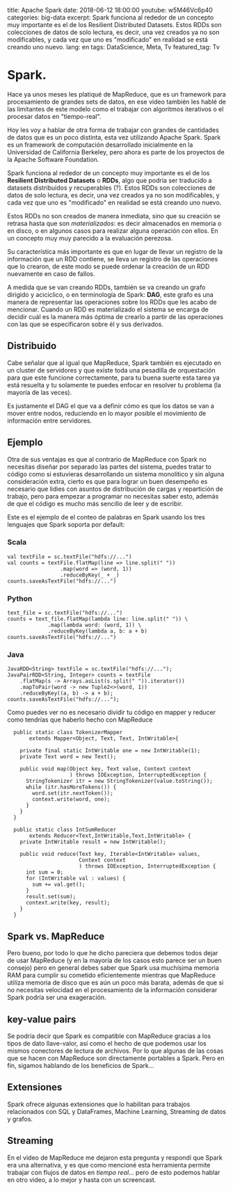 title: Apache Spark
date: 2018-06-12 18:00:00
youtube: w5M46Vc6p40
categories: big-data
excerpt: Spark funciona al rededor de un concepto muy importante es el de los Resilient Distributed Datasets. Estos RDDs son colecciones de datos de solo lectura, es decir, una vez creados ya no son modificables, y cada vez que uno es "modificado" en realidad se está creando uno nuevo.
lang: en
tags: DataScience, Meta, Tv
featured_tag: Tv

# Spark. 
Hace ya unos meses les platiqué de MapReduce, que es un framework para procesamiento de grandes sets de datos, en ese video también les hablé de las limitantes de este modelo como el trabajar con algoritmos iterativos o el procesar datos en "tiempo-real". 

Hoy les voy a hablar de otra forma de trabajar con grandes de cantidades de datos que es un poco distinta, esta vez utilizando Apache Spark. Spark es un framework de computación desarrollado inicialmente en la Universidad de California Berkeley, pero ahora es parte de los proyectos de la Apache Software Foundation.

Spark funciona al rededor de un concepto muy importante es el de los **Resilient Distributed Datasets** o **RDDs**, algo que podría ser traducido a datasets distribuidos y recuperables (?). Estos RDDs son colecciones de datos de solo lectura, es decir, una vez creados ya no son modificables, y cada vez que uno es "modificado" en realidad se está creando uno nuevo.

Estos RDDs no son creados de manera inmediata, sino que su creación se retrasa hasta que son *materializados*: es decir almacenados en memoria o en disco, o en algunos casos para realizar alguna operación con ellos. En un concepto muy muy parecido a la evaluación perezosa.

Su característica más importante es que en lugar de llevar un registro de la información que un RDD contiene, se lleva un registro de las operaciones que lo crearon, de este modo se puede ordenar la creación de un RDD nuevamente en caso de fallos.

A medida que se van creando RDDs, también se va creando un grafo dirigido y aciciclico, o en terminología de Spark: **DAG**, este grafo es una manera de representar las operaciones sobre los RDDs que les acabo de mencionar. Cuando un RDD es materializado el sistema se encarga de decidir cuál es la manera más óptima de crearlo a partir de las operaciones con las que se especificaron sobre él y sus derivados.

## Distribuido  
Cabe señalar que al igual que MapReduce, Spark también es ejecutado en un cluster de servidores y que existe toda una pesadilla de orquestación para que este funcione correctamente, para tu buena suerte esta tarea ya está resuelta y tu solamente te puedes enfocar en resolver tu problema (la mayoría de las veces). 

Es justamente el DAG el que va a definir cómo es que los datos se van a mover entre nodos, reduciendo en lo mayor posible el movimiento de información entre servidores.

## Ejemplo  
Otra de sus ventajas es que al contrario de MapReduce con Spark no necesitas diseñar por separado las partes del sistema, puedes tratar to código como si estuvieras desarrollando un sistema monolítico y sin alguna consideración extra, cierto es que para lograr un buen desempeño es necesario que lidies con asuntos de distribución de cargas y repartición de trabajo, pero para empezar a programar no necesitas saber esto, además de que el código es mucho más sencillo de leer y de escribir.

Este es el ejemplo de el conteo de palabras en Spark usando los tres lenguajes que Spark soporta por default:

### Scala 
 
```
val textFile = sc.textFile("hdfs://...")
val counts = textFile.flatMap(line => line.split(" "))
                 .map(word => (word, 1))
                 .reduceByKey(_ + _)
counts.saveAsTextFile("hdfs://...")
```

### Python  

```
text_file = sc.textFile("hdfs://...")
counts = text_file.flatMap(lambda line: line.split(" ")) \
             .map(lambda word: (word, 1)) \
             .reduceByKey(lambda a, b: a + b)
counts.saveAsTextFile("hdfs://...")
```

### Java  

```
JavaRDD<String> textFile = sc.textFile("hdfs://...");
JavaPairRDD<String, Integer> counts = textFile
    .flatMap(s -> Arrays.asList(s.split(" ")).iterator())
    .mapToPair(word -> new Tuple2<>(word, 1))
    .reduceByKey((a, b) -> a + b);
counts.saveAsTextFile("hdfs://...");
```

Como puedes ver no es necesario dividir tu código en mapper y reducer como tendrías que haberlo hecho con  MapReduce  

```
  public static class TokenizerMapper
       extends Mapper<Object, Text, Text, IntWritable>{

    private final static IntWritable one = new IntWritable(1);
    private Text word = new Text();

    public void map(Object key, Text value, Context context
                    ) throws IOException, InterruptedException {
      StringTokenizer itr = new StringTokenizer(value.toString());
      while (itr.hasMoreTokens()) {
        word.set(itr.nextToken());
        context.write(word, one);
      }
    }
  }

  public static class IntSumReducer
       extends Reducer<Text,IntWritable,Text,IntWritable> {
    private IntWritable result = new IntWritable();

    public void reduce(Text key, Iterable<IntWritable> values,
                       Context context
                       ) throws IOException, InterruptedException {
      int sum = 0;
      for (IntWritable val : values) {
        sum += val.get();
      }
      result.set(sum);
      context.write(key, result);
    }
  }
```

## Spark vs. MapReduce  
Pero bueno, por todo lo que he dicho pareciera que debemos todos dejar de usar MapReduce (y en la mayoría de los casos esto parece ser un buen consejo) pero en general debes saber que Spark usa muchísima memoria RAM para cumplir su cometido eficientemente mientras que MapReduce utiliza memoria de disco que es aún un poco más barata, además de que si no necesitas velocidad en el procesamiento de la información considerar Spark podría ser una exageración.  

## key-value pairs 
Se podría decir que Spark es compatible con MapReduce gracias a los tipos de dato llave-valor, así como el hecho de que podemos usar los mismos conectores de lectura de archivos. Por lo que algunas de las cosas que se hacen con MapReduce son directamente portables a Spark. Pero en fin, sigamos hablando de los beneficios de Spark...

## Extensiones  
Spark ofrece algunas extensiones que lo habilitan para trabajos relacionados con SQL y DataFrames, Machine Learning, Streaming de datos y grafos.  

## Streaming  
En el video de MapReduce me dejaron esta pregunta y respondí que Spark era una alternativa, y es que como mencioné esta herramienta permite trabajar con flujos de datos en *tiempo real*... pero de esto podemos hablar en otro video, a lo mejor y hasta con un screencast.
